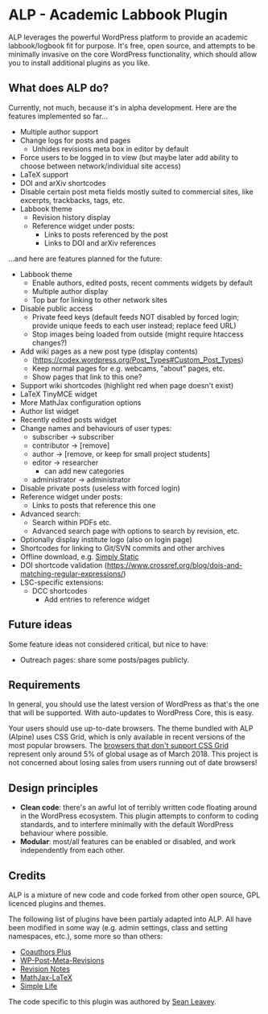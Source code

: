# ALP - Academic Labbook Plugin
ALP leverages the powerful WordPress platform to provide an academic
labbook/logbook fit for purpose. It's free, open source, and attempts to be
minimally invasive on the core WordPress functionality, which should allow you
to install additional plugins as you like.

## What does ALP do?
Currently, not much, because it's in alpha development. Here are the features
implemented so far...
 - Multiple author support
 - Change logs for posts and pages
   - Unhides revisions meta box in editor by default
 - Force users to be logged in to view (but maybe later add ability to choose
   between network/individual site access)
 - LaTeX support
 - DOI and arXiv shortcodes
 - Disable certain post meta fields mostly suited to commercial sites, like
   excerpts, trackbacks, tags, etc.
 - Labbook theme
   - Revision history display
   - Reference widget under posts:
     - Links to posts referenced by the post
     - Links to DOI and arXiv references

...and here are features planned for the future:
 - Labbook theme
   - Enable authors, edited posts, recent comments widgets by default
   - Multiple author display
   - Top bar for linking to other network sites
 - Disable public access
   - Private feed keys (default feeds NOT disabled by forced login; provide
     unique feeds to each user instead; replace feed URL)
   - Stop images being loaded from outside (might require htaccess changes?)
 - Add wiki pages as a new post type (display contents)
   - (https://codex.wordpress.org/Post_Types#Custom_Post_Types)
   - Keep normal pages for e.g. webcams, "about" pages, etc.
   - Show pages that link to this one?
 - Support wiki shortcodes (highlight red when page doesn't exist)
 - LaTeX TinyMCE widget
 - More MathJax configuration options
 - Author list widget
 - Recently edited posts widget
 - Change names and behaviours of user types:
   - subscriber -> subscriber
   - contributor -> [remove]
   - author -> [remove, or keep for small project students]
   - editor -> researcher
     - can add new categories
   - administrator -> administrator
 - Disable private posts (useless with forced login)
 - Reference widget under posts:
   - Links to posts that reference this one
 - Advanced search:
   - Search within PDFs etc.
   - Advanced search page with options to search by revision, etc.
 - Optionally display institute logo (also on login page)
 - Shortcodes for linking to Git/SVN commits and other archives
 - Offline download, e.g. [Simply Static](https://wordpress.org/plugins/simply-static/)
 - DOI shortcode validation (https://www.crossref.org/blog/dois-and-matching-regular-expressions/)
 - LSC-specific extensions:
   - DCC shortcodes
     - Add entries to reference widget

## Future ideas
Some feature ideas not considered critical, but nice to have:
 - Outreach pages: share some posts/pages publicly.

## Requirements
In general, you should use the latest version of WordPress as that's the one
that will be supported. With auto-updates to WordPress Core, this is easy.

Your users should use up-to-date browsers. The theme bundled with ALP (Alpine)
uses CSS Grid, which is only available in recent versions of the most popular
browsers. The [browsers that don't support CSS Grid](https://caniuse.com/#feat=css-grid)
represent only around 5% of global usage as of March 2018. This project is not
concerned about losing sales from users running out of date browsers!

## Design principles
 - **Clean code**: there's an awful lot of terribly written code floating around
   in the WordPress ecosystem. This plugin attempts to conform to coding
   standards, and to interfere minimally with the default WordPress behaviour
   where possible.
 - **Modular**: most/all features can be enabled or disabled, and work
   independently from each other.

## Credits
ALP is a mixture of new code and code forked from other open source, GPL
licenced plugins and themes.

The following list of plugins have been partialy adapted into ALP. All have been
modified in some way (e.g. admin settings, class and setting namespaces, etc.),
some more so than others:
 - [Coauthors Plus](https://wordpress.org/plugins/co-authors-plus/)
 - [WP-Post-Meta-Revisions](https://github.com/adamsilverstein/wp-post-meta-revisions)
 - [Revision Notes](https://wordpress.org/plugins/revision-notes/)
 - [MathJax-LaTeX](https://wordpress.org/plugins/mathjax-latex/)
 - [Simple Life](https://wordpress.org/themes/simple-life/)

The code specific to this plugin was authored by [Sean Leavey](https://attackllama.com/).
